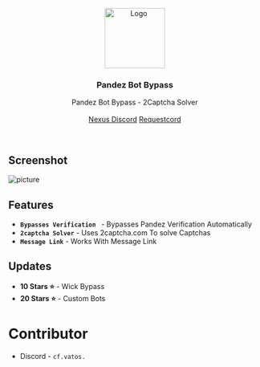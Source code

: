 <p align="center">
  <a href="https://github.com/cf-vatos/Pandez-Bypass">
    <img src="https://www.requestcord.eu/pandez.png" alt="Logo" witdth width="120" height="120">
  </a>

  <h3 align="center">Pandez Bot Bypass<a href="https://discord.gg/nexustoolss"></a></h3>

  <p align="center">
    Pandez Bot Bypass - 2Captcha Solver
    <br/>
    <br/>
    <a href="https://discord.gg/nexustools">Nexus Discord</a>
    <a href="https://www.requestcord.eu/">Requestcord</a>
  </p>
</p>
<br/>

## Screenshot
![picture](https://www.requestcord.eu/pandez_showcase.png)

## Features 
- **`Bypasses Verification `** - Bypasses Pandez Verification Automatically 
- **`2captcha Solver`** - Uses 2captcha.com To solve Captchas
- **`Message Link`** - Works With Message Link

## Updates
- **10 Stars ⭐** - Wick Bypass
- **20 Stars ⭐** - Custom Bots
  
# Contributor
- Discord - `cf.vatos.`


